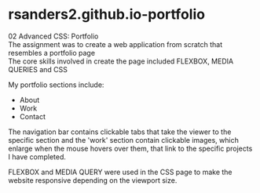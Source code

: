 # rsanders2.github.io-portfolio
02 Advanced CSS: Portfolio     
The  assignment  was  to create a web application from scratch that resembles a portfolio page    
The core skills involved in create the page included FLEXBOX, MEDIA QUERIES and CSS    
    
My portfolio sections include:    

- About   
- Work     
- Contact

The navigation bar contains clickable tabs that take the viewer to the specific section and the 'work' section contain clickable images, which enlarge when the mouse hovers over them, that link to the specific projects I have completed. 

FLEXBOX and MEDIA QUERY were used in the CSS page to make the website responsive depending on the viewport size. 
